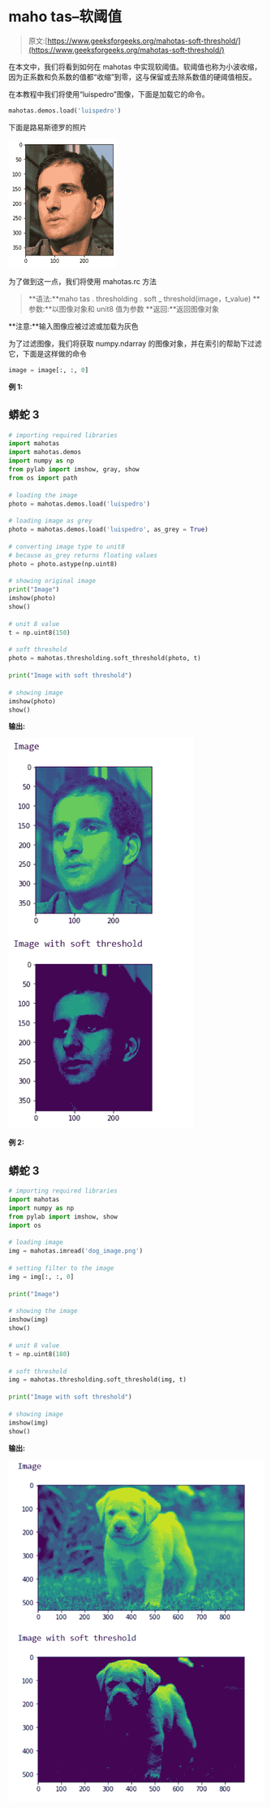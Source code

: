 # maho tas–软阈值

> 原文:[https://www.geeksforgeeks.org/mahotas-soft-threshold/](https://www.geeksforgeeks.org/mahotas-soft-threshold/)

在本文中，我们将看到如何在 mahotas 中实现软阈值。软阈值也称为小波收缩，因为正系数和负系数的值都“收缩”到零，这与保留或去除系数值的硬阈值相反。

在本教程中我们将使用“luispedro”图像，下面是加载它的命令。

```py
mahotas.demos.load('luispedro')
```

下面是路易斯德罗的照片

![](img/af76849307e7da8176a40c662f761c77.png)

为了做到这一点，我们将使用 mahotas.rc 方法

> **语法:**maho tas . thresholding . soft _ threshold(image，t_value)
> **参数:**以图像对象和 unit8 值为参数
> **返回:**返回图像对象

**注意:**输入图像应被过滤或加载为灰色

为了过滤图像，我们将获取 numpy.ndarray 的图像对象，并在索引的帮助下过滤它，下面是这样做的命令

```py
image = image[:, :, 0]
```

**例 1:**

## 蟒蛇 3

```py
# importing required libraries
import mahotas
import mahotas.demos
import numpy as np
from pylab import imshow, gray, show
from os import path

# loading the image
photo = mahotas.demos.load('luispedro')

# loading image as grey
photo = mahotas.demos.load('luispedro', as_grey = True)

# converting image type to unit8
# because as_grey returns floating values
photo = photo.astype(np.uint8)

# showing original image
print("Image")
imshow(photo)
show()

# unit 8 value
t = np.uint8(150)

# soft threshold
photo = mahotas.thresholding.soft_threshold(photo, t)

print("Image with soft threshold")

# showing image
imshow(photo)
show()
```

**输出:**

![](img/3bd8229c5efd3b08b0860f2f32d0908e.png)

**例 2:**

## 蟒蛇 3

```py
# importing required libraries
import mahotas
import numpy as np
from pylab import imshow, show
import os

# loading image
img = mahotas.imread('dog_image.png')

# setting filter to the image
img = img[:, :, 0]

print("Image")

# showing the image
imshow(img)
show()

# unit 8 value
t = np.uint8(180)

# soft threshold
img = mahotas.thresholding.soft_threshold(img, t)

print("Image with soft threshold")

# showing image
imshow(img)
show()
```

**输出:**

![](img/103d9612ac499386e393c9d1081a3e01.png)